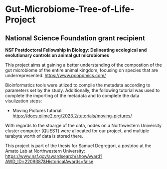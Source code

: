 # Gut-Microbiome-Tree-of-Life-Project

## National Science Foundation grant recipient

**NSF Postdoctoral Fellowship in Biology: Delineating ecological and evolutionary controls on animal gut microbiomes**

This project aims at gaining a better understanding of the compostion of the gut microbiome of the entire animal kingdom, focusing on species that are underrepresented. https://www.poopomics.com/

Bioinformatics tools were utlized to compile the metadata according to parameters set by the study. Additionally, the following tutorial was used to complete the importing of the metadata and to complete the data visulization steps:

- Moving Pictures tutorial: https://docs.qiime2.org/2023.2/tutorials/moving-pictures/

With regards to the stoarge of the data, nodes on a Northwestern University cluster computer (QUEST) were allocated for our project, and multiple terabyte worth of data is stored there. 

This project is part of the thesis for Samuel Degregori, a postdoc at the Amato Lab at Northwestern University:  https://www.nsf.gov/awardsearch/showAward?AWD_ID=2209387&HistoricalAwards=false
